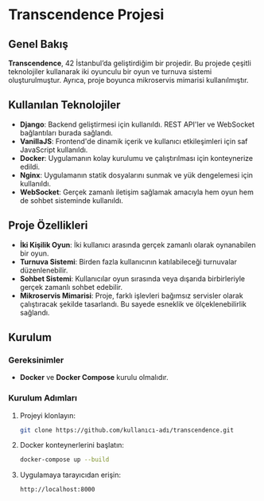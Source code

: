 # Transcendence Projesi

## Genel Bakış

**Transcendence**, 42 İstanbul’da geliştirdiğim bir projedir. Bu projede çeşitli teknolojiler kullanarak iki oyunculu bir oyun ve turnuva sistemi oluşturulmuştur. Ayrıca, proje boyunca mikroservis mimarisi kullanılmıştır.

## Kullanılan Teknolojiler

- **Django**: Backend geliştirmesi için kullanıldı. REST API'ler ve WebSocket bağlantıları burada sağlandı.
- **VanillaJS**: Frontend'de dinamik içerik ve kullanıcı etkileşimleri için saf JavaScript kullanıldı.
- **Docker**: Uygulamanın kolay kurulumu ve çalıştırılması için konteynerize edildi.
- **Nginx**: Uygulamanın statik dosyalarını sunmak ve yük dengelemesi için kullanıldı.
- **WebSocket**: Gerçek zamanlı iletişim sağlamak amacıyla hem oyun hem de sohbet sisteminde kullanıldı.

## Proje Özellikleri

- **İki Kişilik Oyun**: İki kullanıcı arasında gerçek zamanlı olarak oynanabilen bir oyun.
- **Turnuva Sistemi**: Birden fazla kullanıcının katılabileceği turnuvalar düzenlenebilir.
- **Sohbet Sistemi**: Kullanıcılar oyun sırasında veya dışarıda birbirleriyle gerçek zamanlı sohbet edebilir.
- **Mikroservis Mimarisi**: Proje, farklı işlevleri bağımsız servisler olarak çalıştıracak şekilde tasarlandı. Bu sayede esneklik ve ölçeklenebilirlik sağlandı.

## Kurulum

### Gereksinimler

- **Docker** ve **Docker Compose** kurulu olmalıdır.

### Kurulum Adımları

1. Projeyi klonlayın:
    ```bash
    git clone https://github.com/kullanıcı-adı/transcendence.git
    ```

2. Docker konteynerlerini başlatın:
    ```bash
    docker-compose up --build
    ```

3. Uygulamaya tarayıcıdan erişin:
    ```
    http://localhost:8000
    ```
